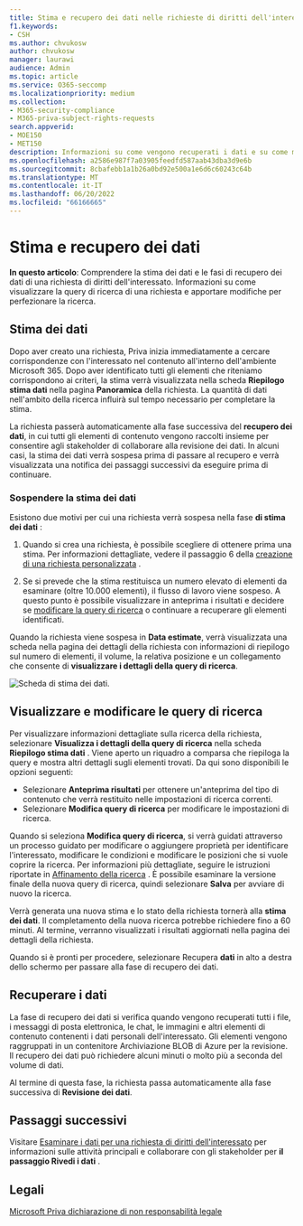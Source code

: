 ```yaml
---
title: Stima e recupero dei dati nelle richieste di diritti dell'interessato
f1.keywords:
- CSH
ms.author: chvukosw
author: chvukosw
manager: laurawi
audience: Admin
ms.topic: article
ms.service: O365-seccomp
ms.localizationpriority: medium
ms.collection:
- M365-security-compliance
- M365-priva-subject-rights-requests
search.appverid:
- MOE150
- MET150
description: Informazioni su come vengono recuperati i dati e su come modificare le impostazioni di ricerca in Richieste di diritti degli interessati Microsoft Priva.
ms.openlocfilehash: a2586e987f7a03905feedfd587aab43dba3d9e6b
ms.sourcegitcommit: 8cbafebb1a1b26a0bd92e500a1e6d6c60243c64b
ms.translationtype: MT
ms.contentlocale: it-IT
ms.lasthandoff: 06/20/2022
ms.locfileid: "66166665"
---
```

# <a name="data-estimate-and-retrieval"></a>Stima e recupero dei dati

**In questo articolo**: Comprendere la stima dei dati e le fasi di recupero dei dati di una richiesta di diritti dell'interessato. Informazioni su come visualizzare la query di ricerca di una richiesta e apportare modifiche per perfezionare la ricerca.

## <a name="data-estimate"></a>Stima dei dati
Dopo aver creato una richiesta, Priva inizia immediatamente a cercare corrispondenze con l'interessato nel contenuto all'interno dell'ambiente Microsoft 365. Dopo aver identificato tutti gli elementi che riteniamo corrispondono ai criteri, la stima verrà visualizzata nella scheda **Riepilogo stima dati** nella pagina **Panoramica** della richiesta. La quantità di dati nell'ambito della ricerca influirà sul tempo necessario per completare la stima.

La richiesta passerà automaticamente alla fase successiva del **recupero dei dati**, in cui tutti gli elementi di contenuto vengono raccolti insieme per consentire agli stakeholder di collaborare alla revisione dei dati. In alcuni casi, la stima dei dati verrà sospesa prima di passare al recupero e verrà visualizzata una notifica dei passaggi successivi da eseguire prima di continuare.

### <a name="pause-in-data-estimate"></a>Sospendere la stima dei dati

Esistono due motivi per cui una richiesta verrà sospesa nella fase **di stima dei dati** :

1. Quando si crea una richiesta, è possibile scegliere di ottenere prima una stima. Per informazioni dettagliate, vedere il passaggio 6 della [creazione di una richiesta personalizzata](subject-rights-requests-create.md#custom-setup-guided-process-to-choose-all-settings) .

2. Se si prevede che la stima restituisca un numero elevato di elementi da esaminare (oltre 10.000 elementi), il flusso di lavoro viene sospeso. A questo punto è possibile visualizzare in anteprima i risultati e decidere se [modificare la query di ricerca](subject-rights-requests-create.md#refining-your-search) o continuare a recuperare gli elementi identificati.

Quando la richiesta viene sospesa in **Data estimate**, verrà visualizzata una scheda nella pagina dei dettagli della richiesta con informazioni di riepilogo sul numero di elementi, il volume, la relativa posizione e un collegamento che consente di **visualizzare i dettagli della query di ricerca**.

![Scheda di stima dei dati.](../media/priva-srr-data-estimate.png)

## <a name="view-and-edit-search-queries"></a>Visualizzare e modificare le query di ricerca

Per visualizzare informazioni dettagliate sulla ricerca della richiesta, selezionare **Visualizza i dettagli della query di ricerca** nella scheda **Riepilogo stima dati** . Viene aperto un riquadro a comparsa che riepiloga la query e mostra altri dettagli sugli elementi trovati. Da qui sono disponibili le opzioni seguenti:

- Selezionare **Anteprima risultati** per ottenere un'anteprima del tipo di contenuto che verrà restituito nelle impostazioni di ricerca correnti.
- Selezionare **Modifica query di ricerca** per modificare le impostazioni di ricerca.

Quando si seleziona **Modifica query di ricerca**, si verrà guidati attraverso un processo guidato per modificare o aggiungere proprietà per identificare l'interessato, modificare le condizioni e modificare le posizioni che si vuole coprire la ricerca. Per informazioni più dettagliate, seguire le istruzioni riportate in [Affinamento della ricerca](subject-rights-requests-create.md#refining-your-search) . È possibile esaminare la versione finale della nuova query di ricerca, quindi selezionare **Salva** per avviare di nuovo la ricerca.

Verrà generata una nuova stima e lo stato della richiesta tornerà alla **stima dei dati**. Il completamento della nuova ricerca potrebbe richiedere fino a 60 minuti. Al termine, verranno visualizzati i risultati aggiornati nella pagina dei dettagli della richiesta.

Quando si è pronti per procedere, selezionare Recupera **dati** in alto a destra dello schermo per passare alla fase di recupero dei dati.

## <a name="retrieve-data"></a>Recuperare i dati

La fase di recupero dei dati si verifica quando vengono recuperati tutti i file, i messaggi di posta elettronica, le chat, le immagini e altri elementi di contenuto contenenti i dati personali dell'interessato. Gli elementi vengono raggruppati in un contenitore Archiviazione BLOB di Azure per la revisione. Il recupero dei dati può richiedere alcuni minuti o molto più a seconda del volume di dati.

Al termine di questa fase, la richiesta passa automaticamente alla fase successiva di **Revisione dei dati**.

## <a name="next-steps"></a>Passaggi successivi

Visitare [Esaminare i dati per una richiesta di diritti dell'interessato](subject-rights-requests-data-review.md) per informazioni sulle attività principali e collaborare con gli stakeholder per **il passaggio Rivedi i dati** .

## <a name="legal-disclaimer"></a>Legali

[Microsoft Priva dichiarazione di non responsabilità legale](priva-disclaimer.md)